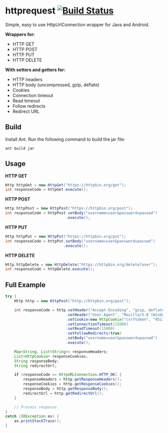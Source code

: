 # httprequest [![Build Status](https://travis-ci.org/zulhilmizainuddin/httprequest.svg?branch=master)](https://travis-ci.org/zulhilmizainuddin/httprequest)
Simple, easy to use HttpUrlConnection wrapper for Java and Android.

**Wrappers for:**
- HTTP GET
- HTTP POST
- HTTP PUT
- HTTP DELETE

**With setters and getters for:**
- HTTP headers
- HTTP body (uncompressed, gzip, deflate)
- Cookies
- Connection timeout
- Read timeout
- Follow redirects
- Redirect URL

## Build
Install Ant. Run the following command to build the jar file:

    ant build jar

## Usage
**HTTP GET**

```java
Http httpGet = new HttpGet("https://httpbin.org/get");
int responseCode = httpGet.execute();
```
    
**HTTP POST**

```java
Http httpPost = new HttpPost("https://httpbin.org/post");
int responseCode = httpPost.setBody("username=user&password=passwd")
                           .execute();
```
                            
**HTTP PUT**

```java
Http httpPut = new HttpPut("https://httpbin.org/put");
int responseCode = httpPut.setBody("username=user&password=passwd")
                          .execute();
```                          
  
**HTTP DELETE**

```java
Http httpDelete = new HttpDelete("https://httpbin.org/delete?user");
int responseCode = httpDelete.execute();
```
    
## Full Example

```java
try {
    Http http = new HttpPost("http://httpbin.org/post");

    int responseCode = http.setHeader("Accept-Encoding", "gzip, deflate")
                           .setHeader("User-Agent", "Mozilla/5.0 (Windows NT 6.1; WOW64) AppleWebKit/537.36 (KHTML, like Gecko) Chrome/47.0.2526.111 Safari/537.36")
                           .setCookie(new HttpCookie("csrftoken", "951157e1fecfce6d8f9f52587ee27f2a"))
                           .setConnectionTimeout(15000)
                           .setReadTimeout(15000)
                           .setFollowRedirects(true)
                           .setBody("username=user&password=passwd")
                           .execute();

    Map<String, List<String>> responseHeaders;
    List<HttpCookie> responseCookies;
    String responseBody;
    String redirectUrl;

    if (responseCode == HttpURLConnection.HTTP_OK) {
        responseHeaders = http.getResponseHeaders();
        responseCookies = http.getResponseCookies();
        responseBody = http.getResponseBody();
        redirectUrl = http.getRedirectUrl();
    }

    // Process response
}
catch (IOException ex) {
    ex.printStackTrace();
}
```
